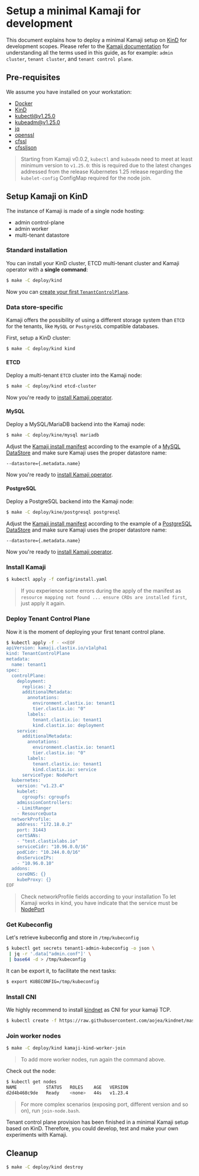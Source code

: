# Setup a minimal Kamaji for development

This document explains how to deploy a minimal Kamaji setup on [KinD](https://kind.sigs.k8s.io/) for development scopes. Please refer to the [Kamaji documentation](../concepts.md) for understanding all the terms used in this guide, as for example: `admin cluster`, `tenant cluster`, and `tenant control plane`.

## Pre-requisites

We assume you have installed on your workstation:

- [Docker](https://docs.docker.com/engine/install/)
- [KinD](https://kind.sigs.k8s.io/)
- [kubectl@v1.25.0](https://kubernetes.io/docs/tasks/tools/)
- [kubeadm@v1.25.0](https://kubernetes.io/docs/setup/production-environment/tools/kubeadm/install-kubeadm/)
- [jq](https://stedolan.github.io/jq/)
- [openssl](https://www.openssl.org/)
- [cfssl](https://github.com/cloudflare/cfssl)
- [cfssljson](https://github.com/cloudflare/cfssl)


> Starting from Kamaji v0.0.2, `kubectl` and `kubeadm` need to meet at least minimum version to `v1.25.0`:
> this is required due to the latest changes addressed from the release Kubernetes 1.25 release regarding the `kubelet-config` ConfigMap required for the node join.

## Setup Kamaji on KinD

The instance of Kamaji is made of a single node hosting:

- admin control-plane
- admin worker
- multi-tenant datastore

### Standard installation

You can install your KinD cluster, ETCD multi-tenant cluster and Kamaji operator with a **single command**:

```bash
$ make -C deploy/kind
```

Now you can [create your first `TenantControlPlane`](#deploy-tenant-control-plane).

### Data store-specific

Kamaji offers the possibility of using a different storage system than `ETCD` for the tenants, like `MySQL` or `PostgreSQL` compatible databases.

First, setup a KinD cluster:

```bash
$ make -C deploy/kind kind
```

#### ETCD

Deploy a multi-tenant `ETCD` cluster into the Kamaji node:

```bash
$ make -C deploy/kind etcd-cluster
```

Now you're ready to [install Kamaji operator](#install-kamaji).

#### MySQL

Deploy a MySQL/MariaDB backend into the Kamaji node:

```bash
$ make -C deploy/kine/mysql mariadb
```

Adjust the [Kamaji install manifest](../config/install.yaml) according to the example of a [MySQL DataStore](../config/samples/kamaji_v1alpha1_datastore_mysql.yaml) and make sure Kamaji uses the proper datastore name:

```
--datastore={.metadata.name}
```

Now you're ready to [install Kamaji operator](#install-kamaji).

#### PostgreSQL

Deploy a PostgreSQL backend into the Kamaji node:

```bash
$ make -C deploy/kine/postgresql postgresql
```

Adjust the [Kamaji install manifest](../config/install.yaml) according to the example of a [PostgreSQL DataStore](../config/samples/kamaji_v1alpha1_datastore_postgresql.yaml) and make sure Kamaji uses the proper datastore name:

```
--datastore={.metadata.name}
```

Now you're ready to [install Kamaji operator](#install-kamaji).

### Install Kamaji

```bash
$ kubectl apply -f config/install.yaml
```

> If you experience some errors during the apply of the manifest as `resource mapping not found ... ensure CRDs are installed first`, just apply it again.

### Deploy Tenant Control Plane

Now it is the moment of deploying your first tenant control plane.

```bash
$ kubectl apply -f - <<EOF
apiVersion: kamaji.clastix.io/v1alpha1
kind: TenantControlPlane
metadata:
  name: tenant1
spec:
  controlPlane:
    deployment:
      replicas: 2
      additionalMetadata:
        annotations:
          environment.clastix.io: tenant1
          tier.clastix.io: "0"
        labels:
          tenant.clastix.io: tenant1
          kind.clastix.io: deployment
    service:
      additionalMetadata:
        annotations:
          environment.clastix.io: tenant1
          tier.clastix.io: "0"
        labels:
          tenant.clastix.io: tenant1
          kind.clastix.io: service
      serviceType: NodePort
  kubernetes:
    version: "v1.23.4"
    kubelet:
      cgroupfs: cgroupfs
    admissionControllers:
    - LimitRanger
    - ResourceQuota
  networkProfile:
    address: "172.18.0.2"
    port: 31443
    certSANs:
    - "test.clastixlabs.io"
    serviceCidr: "10.96.0.0/16"
    podCidr: "10.244.0.0/16"
    dnsServiceIPs: 
    - "10.96.0.10"
  addons:
    coreDNS: {}
    kubeProxy: {}
EOF
```

> Check networkProfile fields according to your installation
> To let Kamaji works in kind, you have indicate that the service must be [NodePort](https://kubernetes.io/docs/concepts/services-networking/service/#type-nodeport)

### Get Kubeconfig

Let's retrieve kubeconfig and store in `/tmp/kubeconfig`

```bash
$ kubectl get secrets tenant1-admin-kubeconfig -o json \
 | jq -r '.data["admin.conf"]' \
 | base64 -d > /tmp/kubeconfig
 ```

It can be export it, to facilitate the next tasks:

```bash
$ export KUBECONFIG=/tmp/kubeconfig
```

### Install CNI

We highly recommend to install [kindnet](https://github.com/aojea/kindnet) as CNI for your kamaji TCP.

```bash
$ kubectl create -f https://raw.githubusercontent.com/aojea/kindnet/master/install-kindnet.yaml
```

### Join worker nodes

```bash
$ make -C deploy/kind kamaji-kind-worker-join
```

> To add more worker nodes, run again the command above.

Check out the node:

```bash
$ kubectl get nodes
NAME           STATUS   ROLES    AGE   VERSION
d2d4b468c9de   Ready    <none>   44s   v1.23.4
```

> For more complex scenarios (exposing port, different version and so on), run `join-node.bash`.

Tenant control plane provision has been finished in a minimal Kamaji setup based on KinD. Therefore, you could develop, test and make your own experiments with Kamaji.

## Cleanup

```bash
$ make -C deploy/kind destroy
```
